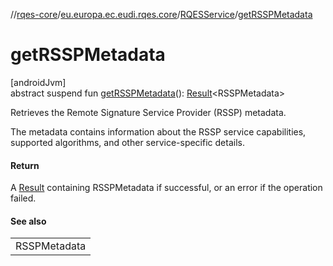 //[rqes-core](../../../index.md)/[eu.europa.ec.eudi.rqes.core](../index.md)/[RQESService](index.md)/[getRSSPMetadata](get-r-s-s-p-metadata.md)

# getRSSPMetadata

[androidJvm]\
abstract suspend fun [getRSSPMetadata](get-r-s-s-p-metadata.md)(): [Result](https://kotlinlang.org/api/latest/jvm/stdlib/kotlin-stdlib/kotlin/-result/index.html)&lt;RSSPMetadata&gt;

Retrieves the Remote Signature Service Provider (RSSP) metadata.

The metadata contains information about the RSSP service capabilities, supported algorithms, and other service-specific details.

#### Return

A [Result](https://kotlinlang.org/api/latest/jvm/stdlib/kotlin-stdlib/kotlin/-result/index.html) containing RSSPMetadata if successful, or an error if the operation failed.

#### See also

| |
|---|
| RSSPMetadata |
